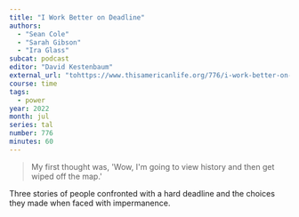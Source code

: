 ```yaml
---
title: "I Work Better on Deadline"
authors:
  - "Sean Cole"
  - "Sarah Gibson"
  - "Ira Glass"
subcat: podcast
editor: "David Kestenbaum"
external_url: "tohttps://www.thisamericanlife.org/776/i-work-better-on-deadline"
course: time
tags:
  - power
year: 2022
month: jul
series: tal
number: 776
minutes: 60
---
```


> My first thought was, 'Wow, I'm going to view history and then get wiped off the map.'

Three stories of people confronted with a hard deadline and the choices they made when faced with impermanence.
